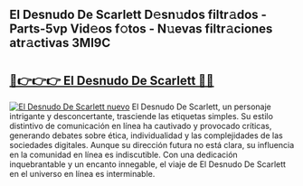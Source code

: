 ## El Desnudo De Scarlett D𝚎sn𝚞dos filtr𝚊dos - Parts-5vp Vid𝚎os f𝚘tos - N𝚞evas filtr𝚊ciones atr𝚊ctivas 3MI9C

# <h2><a href="http://mb11apv.tromn.icu/?c=El+Desnudo+De+Scarlett">🔗👉👉👉 El Desnudo De Scarlett 🔗🔗</a></h2>

[![El Desnudo De Scarlett nuevo](https://i.imgur.com/pEAQMta.gif)](http://mb11apv.tromn.icu/?c=El+Desnudo+De+Scarlett)
El Desnudo De Scarlett, un personaje intrigante y desconcertante, trasciende las etiquetas simples. Su estilo distintivo de comunicación en línea ha cautivado y provocado críticas, generando debates sobre ética, individualidad y las complejidades de las sociedades digitales. Aunque su dirección futura no está clara, su influencia en la comunidad en línea es indiscutible. Con una dedicación inquebrantable y un encanto innegable, el viaje de El Desnudo De Scarlett en el universo en línea es interminable.
